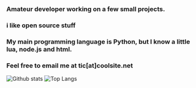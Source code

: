 ### Amateur developer working on a few small projects. 
### i like open source stuff 
### My main programming language is Python, but I know a little lua, node.js and html. 
### Feel free to email me at tic[at]coolsite.net

![Github stats](https://github-readme-stats.vercel.app/api?username=1x6&count_private=true&hide=stars,prs)
![Top Langs](https://github-readme-stats.vercel.app/api/top-langs/?username=1x6)
